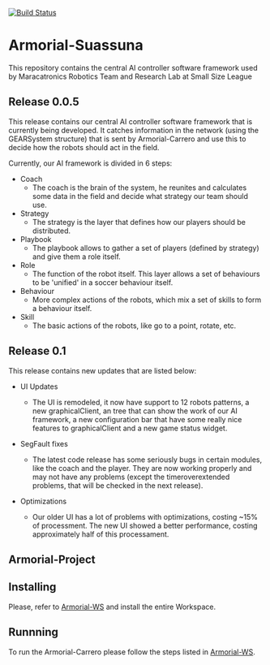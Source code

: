 [![Build Status](https://travis-ci.com/maracatronics/Armorial-Suassuna.svg?branch=dev)](https://travis-ci.com/maracatronics/Armorial-Suassuna)

# Armorial-Suassuna

This repository contains the central AI controller software framework used by Maracatronics Robotics Team and Research Lab at Small Size League


## Release 0.0.5
This release contains our central AI controller software framework that is currently being developed. It catches information in the network (using the GEARSystem structure) that is sent by Armorial-Carrero and use this to decide how the robots should act in the field.


Currently, our AI framework is divided in 6 steps:

* Coach
	* The coach is the brain of the system, he reunites and calculates some data in the field and decide what strategy our team should use.
* Strategy
	* The strategy is the layer that defines how our players should be distributed.
* Playbook
	* The playbook allows to gather a set of players (defined by strategy) and give them a role itself.
* Role
	* The function of the robot itself. This layer allows a set of behaviours to be 'unified' in a soccer behaviour itself.
* Behaviour
	* More complex actions of the robots, which mix a set of skills to form a behaviour itself.
* Skill
	* The basic actions of the robots, like go to a point, rotate, etc.

## Release 0.1
This release contains new updates that are listed below:

* UI Updates
	* The UI is remodeled, it now have support to 12 robots patterns, a new graphicalClient, an tree that can show the work of our AI framework, a new configuration bar that have some really nice features to graphicalClient and a new game status widget.

* SegFault fixes
	* The latest code release has some seriously bugs in certain modules, like the coach and the player. They are now working properly and may not have any problems (except the timeroverextended problems, that will be checked in the next release).
	
* Optimizations
	* Our older UI has a lot of problems with optimizations, costing ~15% of processment. The new UI showed a better performance, costing approximately half of this processament.


## Armorial-Project


## Installing

Please, refer to [Armorial-WS](https://github.com/maracatronics/Armorial-WS) and install the entire Workspace.

## Runnning

To run the Armorial-Carrero please follow the steps listed in [Armorial-WS](https://github.com/maracatronics/Armorial-WS).
